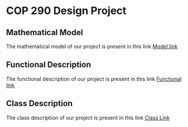 # COP 290 Design Project
## Mathematical Model
The mathematical model of our project is present in this link
[Model link](https://github.com/prasanth439/software_prob/tree/master/Mathematical_model)
## Functional Description
The functional description of our project is present in this link
[Functional link](https://github.com/prasanth439/software_prob/tree/master/Functional)
## Class Description
The class description of our project is present in this link
[Class Link](https://github.com/prasanth439/software_prob/tree/master/classes)
